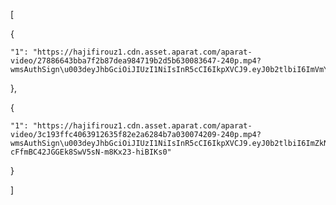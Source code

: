 [

  {

    "1": "https://hajifirouz1.cdn.asset.aparat.com/aparat-video/27886643bba7f2b87dea984719b2d5b630083647-240p.mp4?wmsAuthSign\u003deyJhbGciOiJIUzI1NiIsInR5cCI6IkpXVCJ9.eyJ0b2tlbiI6ImVmY2NjZDEwMGFmOTA2ZmFmNDNhY2JhODhiOWU3NjA4IiwiZXhwIjoxNjEzMTY2ODgwLCJpc3MiOiJTYWJhIElkZWEgR1NJRyJ9.huIvBkEWGgHy9SIYoSQz2YYgkd9SJxd2CWPb7CWdWYM"

  },

  {

    "1": "https://hajifirouz1.cdn.asset.aparat.com/aparat-video/3c193ffc4063912635f82e2a6284b7a030074209-240p.mp4?wmsAuthSign\u003deyJhbGciOiJIUzI1NiIsInR5cCI6IkpXVCJ9.eyJ0b2tlbiI6ImZkNjhjODYyNWFiYTBlNzYyY2Q2M2E1NDYyMjUwMjFjIiwiZXhwIjoxNjEzMTQ2NTQ4LCJpc3MiOiJTYWJhIElkZWEgR1NJRyJ9.4u5JdTU-cFfmBC42JGGEk8SwV5sN-m8Kx23-hiBIKs0"

  }

]
